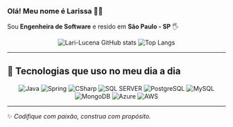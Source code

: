 ### Olá! Meu nome é Larissa 👩‍💻  
Sou **Engenheira de Software** e resido em **São Paulo - SP** 🖐️  

<div align="center">
  
![Lari-Lucena GitHub stats](https://github-readme-stats.vercel.app/api?username=Lari-Lucena&show_icons=true&theme=solarized-light)
![Top Langs](https://github-readme-stats.vercel.app/api/top-langs/?username=Lari-Lucena&layout=compact&theme=merko)

</div>

---

## 🚀 Tecnologias que uso no meu dia a dia

<div align="center">
  <img align="center" alt="Java" src="https://img.shields.io/badge/Java-ED8B00?style=for-the-badge&logo=openjdk&logoColor=white"/>
  <img align="center" alt="Spring" src="https://img.shields.io/badge/Spring-6DB33F?style=for-the-badge&logo=spring&logoColor=white"/>
  <img align="center" alt="CSharp" src="https://img.shields.io/badge/C%23-239120?style=for-the-badge&logo=c-sharp&logoColor=white"/>
  <img align="center" alt="SQL SERVER" src="https://img.shields.io/badge/Microsoft_SQL_Server-CC2927?style=for-the-badge&logo=microsoft-sql-server&logoColor=white"/>
  <img align="center" alt="PostgreSQL" src="https://img.shields.io/badge/PostgreSQL-316192?style=for-the-badge&logo=postgresql&logoColor=white"/>
  <img align="center" alt="MySQL" src="https://img.shields.io/badge/MySQL-4479A1?style=for-the-badge&logo=mysql&logoColor=white"/>
  <img align="center" alt="MongoDB" src="https://img.shields.io/badge/MongoDB-47A248?style=for-the-badge&logo=mongodb&logoColor=white"/>
  <img align="center" alt="Azure" src="https://img.shields.io/badge/Microsoft_Azure-0089D6?style=for-the-badge&logo=microsoft-azure&logoColor=white"/>
  <img align="center" alt="AWS" src="https://img.shields.io/badge/Amazon_AWS-232F3E?style=for-the-badge&logo=amazon-aws&logoColor=white"/>
</div>

---

✨ *Codifique com paixão, construa com propósito.*
